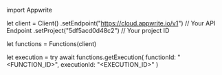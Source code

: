 import Appwrite

let client = Client()
    .setEndpoint("https://cloud.appwrite.io/v1") // Your API Endpoint
    .setProject("5df5acd0d48c2") // Your project ID

let functions = Functions(client)

let execution = try await functions.getExecution(
    functionId: "<FUNCTION_ID>",
    executionId: "<EXECUTION_ID>"
)

